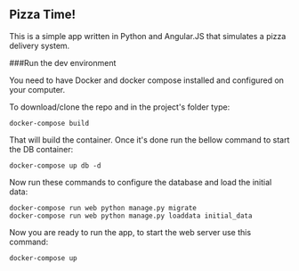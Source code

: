 Pizza Time!
---------------

This is a simple app written in Python and Angular.JS that simulates a pizza delivery system.

###Run the dev environment

You need to have Docker and docker compose installed and configured on your computer.

To download/clone the repo and in the project's folder type:

```
docker-compose build
```

That will build the container. Once it's done run the bellow command to start the DB container:

```
docker-compose up db -d
```

Now run these commands to configure the database and load the initial data:

```
docker-compose run web python manage.py migrate
docker-compose run web python manage.py loaddata initial_data
```

Now you are ready to run the app, to start the web server use this command:

```
docker-compose up
```
